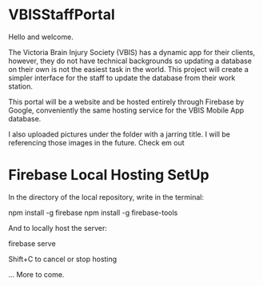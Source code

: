 # VBISStaffPortal

Hello and welcome.

The Victoria Brain Injury Society (VBIS) has a dynamic app for their clients, however, they do not have technical backgrounds so updating a database on their own is not the easiest task in the world. This project will create a simpler interface for the staff to update the database from their work station.

This portal will be a website and be hosted entirely through Firebase by Google, conveniently the same hosting service for the VBIS Mobile App database.

I also uploaded pictures under the folder with a jarring title. I will be referencing those images in the future. Check em out


# Firebase Local Hosting SetUp

In the directory of the local repository, write in the terminal:

npm install -g firebase npm install -g firebase-tools

And to locally host the server:

firebase serve

Shift+C to cancel or stop hosting

... More to come.
